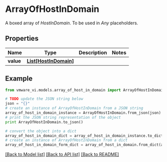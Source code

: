 # ArrayOfHostInDomain

A boxed array of *HostInDomain*. To be used in *Any* placeholders. 

## Properties
Name | Type | Description | Notes
------------ | ------------- | ------------- | -------------
**value** | [**List[HostInDomain]**](HostInDomain.md) |  | 

## Example

```python
from vmware_vi.models.array_of_host_in_domain import ArrayOfHostInDomain

# TODO update the JSON string below
json = "{}"
# create an instance of ArrayOfHostInDomain from a JSON string
array_of_host_in_domain_instance = ArrayOfHostInDomain.from_json(json)
# print the JSON string representation of the object
print ArrayOfHostInDomain.to_json()

# convert the object into a dict
array_of_host_in_domain_dict = array_of_host_in_domain_instance.to_dict()
# create an instance of ArrayOfHostInDomain from a dict
array_of_host_in_domain_form_dict = array_of_host_in_domain.from_dict(array_of_host_in_domain_dict)
```
[[Back to Model list]](../README.md#documentation-for-models) [[Back to API list]](../README.md#documentation-for-api-endpoints) [[Back to README]](../README.md)


